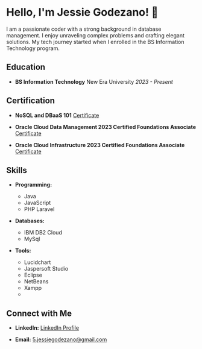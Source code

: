 # Hello, I'm Jessie Godezano! 👋

I am a passionate coder with a strong background in database management. I enjoy unraveling complex problems and crafting elegant solutions. My tech journey started when I enrolled in the BS Information Technology program.

## Education

- **BS Information Technology**
  New Era University
  *2023 - Present*

## Certification

- **NoSQL and DBaaS 101**
  [Certificate](https://courses.cognitiveclass.ai/certificates/f7f1e444bae94d279bd8fe6361cef0a4)

- **Oracle Cloud Data Management 2023 Certified Foundations Associate**
  [Certificate]([Certification_Link_2](https://catalog-education.oracle.com/pls/certview/sharebadge?id=BF5D331696D315998C34B1F4EAF19388145C935C4D24D6CAE8639003AD7CF726))

- **Oracle Cloud Infrastructure 2023 Certified Foundations Associate**
  [Certificate](https://catalog-education.oracle.com/pls/certview/sharebadge?id=C9D00B27B96A29728423AA6D2358E9FFF7021BA8246D09D6DFAC4EC656094AE9)

## Skills

- **Programming:**
  - Java
  - JavaScript
  - PHP Laravel

- **Databases:**
  - IBM DB2 Cloud
  - MySql

- **Tools:**
  - Lucidchart
  - Jaspersoft Studio
  - Eclipse
  - NetBeans
  - Xampp
  - 

## Connect with Me

- **LinkedIn:**
  [LinkedIn Profile](https://www.linkedin.com/in/jessie-e-godezano-jr-2648a2246/)

- **Email:**
  5.jessiegodezano@gmail.com
